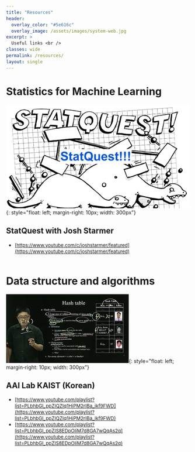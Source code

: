```yaml
---
title: "Resources"
header:
  overlay_color: "#5e616c"
  overlay_image: /assets/images/system-web.jpg
excerpt: >
  Useful links <br />
classes: wide
permalink: /resources/
layout: single
---
```



  
# Statistics for Machine Learning
![image](/assets/images/resources/statquest.png){: style="float: left; margin-right: 10px; width: 300px"}
## StatQuest with Josh Starmer <br>
- <span style="font-size: small;">[https://www.youtube.com/c/joshstarmer/featured](https://www.youtube.com/c/joshstarmer/featured)</span> <br><br>


  
# Data structure and algorithms
![image](/assets/images/resources/aai_kaist.jpg){: style="float: left; margin-right: 10px; width: 300px"}
## AAI Lab KAIST (Korean)
- <span style="font-size: small;">[https://www.youtube.com/playlist?list=PLbhbGI_ppZIQZIq1HiPM2rIBa_ikf9FWD](https://www.youtube.com/playlist?list=PLbhbGI_ppZIQZIq1HiPM2rIBa_ikf9FWD)</span> 
- <span style="font-size: small;">[https://www.youtube.com/playlist?list=PLbhbGI_ppZIS8EDpOliM7d8GA7wQqAs2q](https://www.youtube.com/playlist?list=PLbhbGI_ppZIS8EDpOliM7d8GA7wQqAs2q)</span>

